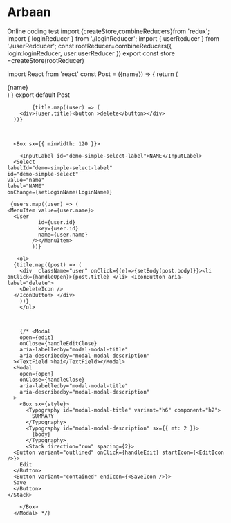 # Arbaan
Online coding test 
import {createStore,combineReducers}from 'redux';
import { loginReducer } from './loginReducer';
import { userReducer } from './userRedducer';
const rootReducer=combineReducers({
    login:loginReducer,
    user:userReducer
})
export const store =createStore(rootReducer)


import React from 'react'
const Post = ({name}) => {
return (
        <div className='list'>
             {name}
            </div>
    )
}
export default Post

      
            {title.map((user) => (
        <div>{user.title}<button >delete</button></div>
      ))}



      <Box sx={{ minWidth: 120 }}>
      
        <InputLabel id="demo-simple-select-label">NAME</InputLabel>
      <Select
    labelId="demo-simple-select-label"
    id="demo-simple-select"
    value="name"
    label="NAME"
    onChange={setLoginName(LoginName)}
  >
     {users.map((user) => (
    <MenuItem value={user.name}>
      <User 
              id={user.id}
              key={user.id}
              name={user.name}
            /></MenuItem>
            ))}
    
  </Select>

</Box>


       <ol>
      {title.map((post) => (
        <div  className="user" onClick={(e)=>{setBody(post.body)}}><li onClick={handleOpen}>{post.title} </li> <IconButton aria-label="delete">
        <DeleteIcon />
      </IconButton> </div>  
        ))}
        </ol>



        {/* <Modal
        open={edit}
        onClose={handleEditClose}
        aria-labelledby="modal-modal-title"
        aria-describedby="modal-modal-description"
      ><TextField >hai</TextField></Modal>
      <Modal
        open={open}
        onClose={handleClose}
        aria-labelledby="modal-modal-title"
        aria-describedby="modal-modal-description"
      >
        <Box sx={style}>
          <Typography id="modal-modal-title" variant="h6" component="h2">
            SUMMARY
          </Typography>
          <Typography id="modal-modal-description" sx={{ mt: 2 }}>
            {body}
          </Typography>
          <Stack direction="row" spacing={2}>
      <Button variant="outlined" onClick={handleEdit} startIcon={<EditIcon />}>
        Edit
      </Button>
      <Button variant="contained" endIcon={<SaveIcon />}>
      Save
      </Button>
    </Stack>
    
        </Box>
      </Modal> */}